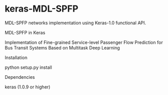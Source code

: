# keras-MDL-SPFP
MDL-SPFP networks implementation using Keras-1.0 functional API.

MDL-SPFP in Keras

Implementation of Fine-grained Service-level Passenger Flow Prediction for Bus Transit Systems Based on Multitask Deep Learning

Installation

python setup.py install

Dependencies

keras (1.0.9 or higher)

